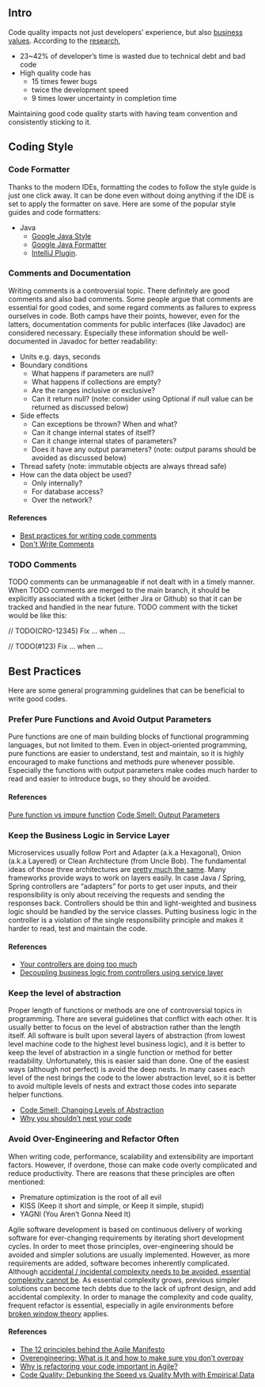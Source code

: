 ## Intro

Code quality impacts not just developers’ experience, but also [business values](https://www.youtube.com/watch?v=aRR0EDazxIk).
According to the [research](https://codescene.com/blog/measuring-the-business-impact-of-low-code-quality),

* 23~42% of developer’s time is wasted due to technical debt and bad code
* High quality code has 
  * 15 times fewer bugs
  * twice the development speed
  * 9 times lower uncertainty in completion time

Maintaining good code quality starts with having team convention and consistently sticking to it. 

## Coding Style

### Code Formatter

Thanks to the modern IDEs, formatting the codes to follow the style guide is just one click away. 
It can be done even without doing anything if the IDE is set to apply the formatter on save. 
Here are some of the popular style guides and code formatters:
* Java
  * [Google Java Style](https://google.github.io/styleguide/javaguide.html)
  * [Google Java Formatter](https://github.com/google/google-java-format)
  * [IntelliJ Plugin](https://plugins.jetbrains.com/plugin/8527).

### Comments and Documentation

Writing comments is a controversial topic. There definitely are good comments and also bad comments. 
Some people argue that comments are essential for good codes, and some regard comments as failures to express ourselves in code. 
Both camps have their points, however, even for the latters, documentation comments for public interfaces (like Javadoc) are considered necessary.
Especially these information should be well-documented in Javadoc for better readability:

* Units e.g. days, seconds  
* Boundary conditions
  * What happens if parameters are null?
  * What happens if collections are empty?
  * Are the ranges inclusive or exclusive?
  * Can it return null? (note: consider using Optional if null value can be returned as discussed below)
* Side effects
  * Can exceptions be thrown? When and what?
  * Can it change internal states of itself?
  * Can it change internal states of parameters?
  * Does it have any output parameters? (note: output params should be avoided as discussed below)
* Thread safety (note: immutable objects are always thread safe)
* How can the data object be used?
  * Only internally?
  * For database access?
  * Over the network?

#### References
* [Best practices for writing code comments](https://stackoverflow.blog/2021/12/23/best-practices-for-writing-code-comments/)
* [Don't Write Comments](https://www.youtube.com/watch?v=Bf7vDBBOBUA)

### TODO Comments

TODO comments can be unmanageable if not dealt with in a timely manner. 
When TODO comments are merged to the main branch, it should be explicitly associated with a ticket (either Jira or Github) 
so that it can be tracked and handled in the near future. 
TODO comment with the ticket would be like this:

// TODO(CRO-12345) Fix … when …

// TODO(#123) Fix … when …

## Best Practices

Here are some general programming guidelines that can be beneficial to write good codes.

### Prefer Pure Functions and Avoid Output Parameters

Pure functions are one of main building blocks of functional programming languages, but not limited to them. 
Even in object-oriented programming, pure functions are easier to understand, test and maintain, 
so it is highly encouraged to make functions and methods pure whenever possible. 
Especially the functions with output parameters make codes much harder to read and easier to introduce bugs, so they should be avoided.

#### References
[Pure function vs impure function](https://www.educative.io/answers/pure-function-vs-impure-function)
[Code Smell: Output Parameters](https://medium.com/thinkster-io/code-smell-output-parameters-fcb90e0005aa)

### Keep the Business Logic in Service Layer

Microservices usually follow Port and Adapter (a.k.a Hexagonal), Onion (a.k.a Layered) or Clean Architecture (from Uncle Bob). 
The fundamental ideas of those three architectures are [pretty much the same](https://blog.ploeh.dk/2013/12/03/layers-onions-ports-adapters-its-all-the-same/).
Many frameworks provide ways to work on layers easily.
In case Java / Spring, Spring controllers are “adapters” for ports to get user inputs,
and their responsibility is only about receiving the requests and sending the responses back.
Controllers should be thin and light-weighted and business logic should be handled by the service classes.
Putting business logic in the controller is a violation of the single responsibility principle and makes it harder to read, test and maintain the code.

#### References
* [Your controllers are doing too much](https://medium.com/swlh/your-controllers-are-doing-too-much-this-is-how-to-simplify-them-7f7d0ea0a810#:~:text=Let%20me%20tell%20you%20this,between%20is%20not%20its%20responsibility.)
* [Decoupling business logic from controllers using service layer](https://boer.dev/decoupling-business-logic-from-controllers-using-a-service-layer)

### Keep the level of abstraction

Proper length of functions or methods are one of controversial topics in programming. 
There are several guidelines that conflict with each other. 
It is usually better to focus on the level of abstraction rather than the length itself. 
All software is built upon several layers of abstraction (from lowest level machine code to the highest level business logic), 
and it is better to keep the level of abstraction in a single function or method for better readability. 
Unfortunately, this is easier said than done. 
One of the easiest ways (although not perfect) is avoid the deep nests. 
In many cases each level of the nest brings the code to the lower abstraction level, 
so it is better to avoid multiple levels of nests and extract those codes into separate helper functions.

* [Code Smell: Changing Levels of Abstraction](https://medium.com/thinkster-io/code-smell-changing-levels-of-abstraction-521cfc8094a2)
* [Why you shouldn’t nest your code](https://www.youtube.com/watch?v=CFRhGnuXG-4)

### Avoid Over-Engineering and Refactor Often

When writing code, performance, scalability and extensibility are important factors. 
However, if overdone, those can make code overly complicated and reduce productivity. 
There are reasons that these principles are often mentioned:

* Premature optimization is the root of all evil
* KISS (Keep it short and simple, or Keep it simple, stupid)
* YAGNI (You Aren’t Gonna Need It)

Agile software development is based on continuous delivery of working software for ever-changing requirements by iterating short development cycles. 
In order to meet those principles, over-engineering should be avoided and simpler solutions are usually implemented.
However, as more requirements are added, software becomes inherently complicated. 
Although [accidental / incidental complexity needs to be avoided, essential complexity cannot be](https://dev.to/alexbunardzic/software-complexity-essential-accidental-and-incidental-3i4d). 
As essential complexity grows, previous simpler solutions can become tech debts due to the lack of upfront design, and add accidental complexity.
In order to manage the complexity and code quality, frequent refactor is essential, especially in agile environments before [broken window theory](https://medium.com/@learnstuff.io/broken-window-theory-in-software-development-bef627a1ce99) applies.

#### References
* [The 12 principles behind the Agile Manifesto](https://www.agilealliance.org/agile101/12-principles-behind-the-agile-manifesto/)
* [Overengineering: What is it and how to make sure you don’t overpay](https://madappgang.com/blog/overengineering/)
* [Why is refactoring your code important in Agile?](https://www.coscreen.co/blog/refactoring-your-code-in-agile/)
* [Code Quality: Debunking the Speed vs Quality Myth with Empirical Data](https://codescene.com/blog/code-quality-debunking-the-speed-vs-vs-quality-myth-with-empirical-data)



